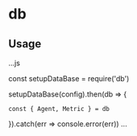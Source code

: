 # db

## Usage

...js

const setupDataBase = require('db')

setupDataBase(config).then(db => {

    const { Agent, Metric } = db
}).catch(err => console.error(err))
...